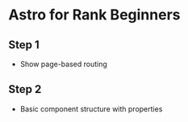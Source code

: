 # Astro for Rank Beginners

## Step 1

* Show page-based routing

## Step 2

* Basic component structure with properties
